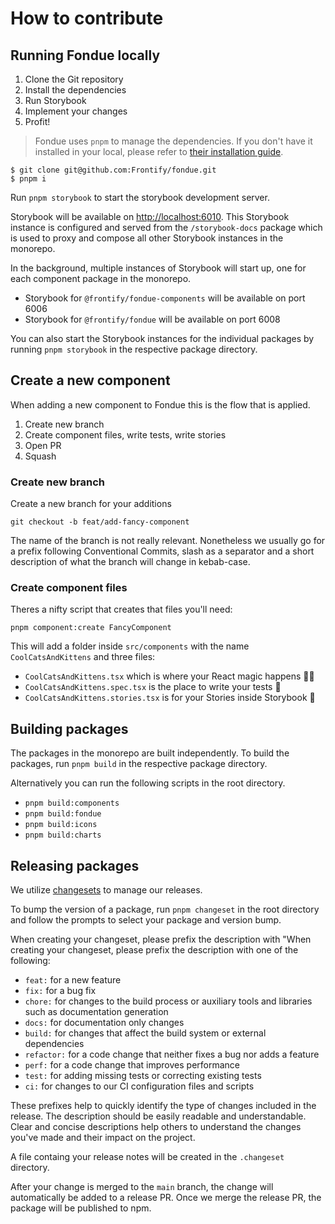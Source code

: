 # How to contribute

## Running Fondue locally

1. Clone the Git repository
2. Install the dependencies
3. Run Storybook
4. Implement your changes
5. Profit!

> Fondue uses `pnpm` to manage the dependencies. If you don't have it installed in your local, please refer to [their installation guide](https://pnpm.io/installation).

```shell
$ git clone git@github.com:Frontify/fondue.git
$ pnpm i
```

Run `pnpm storybook` to start the storybook development server.

Storybook will be available on [http://localhost:6010](http://localhost:6010).
This Storybook instance is configured and served from the `/storybook-docs` package which is used to proxy and compose all other Storybook instances in the monorepo.

In the background, multiple instances of Storybook will start up, one for each component package in the monorepo.

-   Storybook for `@frontify/fondue-components` will be available on port 6006
-   Storybook for `@frontify/fondue` will be available on port 6008

You can also start the Storybook instances for the individual packages by running `pnpm storybook` in the respective package directory.

## Create a new component

When adding a new component to Fondue this is the flow that is applied.

1. Create new branch
2. Create component files, write tests, write stories
3. Open PR
4. Squash

### Create new branch

Create a new branch for your additions

```shell
git checkout -b feat/add-fancy-component
```

The name of the branch is not really relevant. Nonetheless we usually go for a prefix following Conventional Commits, slash as a separator and a short description of what the branch will change in kebab-case.

### Create component files

Theres a nifty script that creates that files you'll need:

```shell
pnpm component:create FancyComponent
```

This will add a folder inside `src/components` with the name `CoolCatsAndKittens` and three files:

-   `CoolCatsAndKittens.tsx` which is where your React magic happens 🧙‍♀️
-   `CoolCatsAndKittens.spec.tsx` is the place to write your tests 🔬
-   `CoolCatsAndKittens.stories.tsx` is for your Stories inside Storybook 📄

## Building packages

The packages in the monorepo are built independently.
To build the packages, run `pnpm build` in the respective package directory.

Alternatively you can run the following scripts in the root directory.

-   `pnpm build:components`
-   `pnpm build:fondue`
-   `pnpm build:icons`
-   `pnpm build:charts`

## Releasing packages

We utilize [changesets](https://github.com/changesets/changesets) to manage our releases.

To bump the version of a package, run `pnpm changeset` in the root directory and follow the prompts to select your package and version bump.

When creating your changeset, please prefix the description with "When creating your changeset, please prefix the description with one of the following:

-   `feat:` for a new feature
-   `fix:` for a bug fix
-   `chore:` for changes to the build process or auxiliary tools and libraries such as documentation generation
-   `docs:` for documentation only changes
-   `build:` for changes that affect the build system or external dependencies
-   `refactor:` for a code change that neither fixes a bug nor adds a feature
-   `perf:` for a code change that improves performance
-   `test:` for adding missing tests or correcting existing tests
-   `ci:` for changes to our CI configuration files and scripts

These prefixes help to quickly identify the type of changes included in the release. The description should be easily readable and understandable. Clear and concise descriptions help others to understand the changes you've made and their impact on the project.

A file containg your release notes will be created in the `.changeset` directory.

After your change is merged to the `main` branch, the change will automatically be added to a release PR.
Once we merge the release PR, the package will be published to npm.

